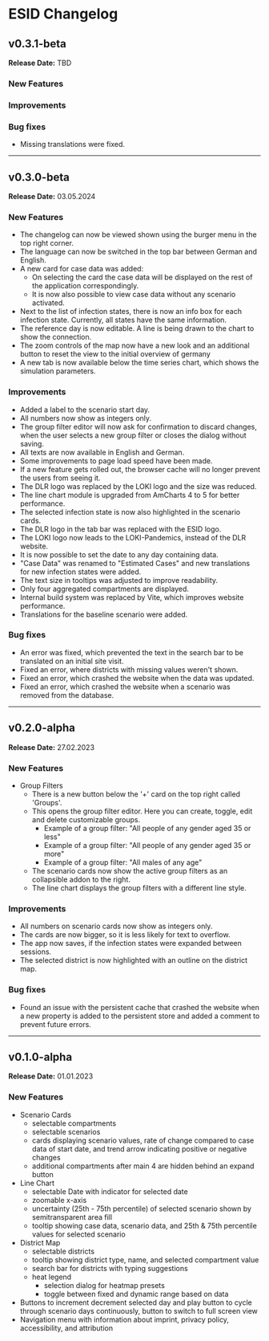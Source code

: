 <!--
SPDX-FileCopyrightText: 2024 German Aerospace Center (DLR)
SPDX-License-Identifier: CC-BY-4.0
-->

# ESID Changelog

## v0.3.1-beta

**Release Date:** TBD

### New Features

### Improvements

### Bug fixes

- Missing translations were fixed.

---

## v0.3.0-beta

**Release Date:** 03.05.2024

### New Features

- The changelog can now be viewed shown using the burger menu in the top right corner.
- The language can now be switched in the top bar between German and English.
- A new card for case data was added:
  - On selecting the card the case data will be displayed on the rest of the application correspondingly.
  - It is now also possible to view case data without any scenario activated.
- Next to the list of infection states, there is now an info box for each infection state. Currently, all states have the same information.
- The reference day is now editable. A line is being drawn to the chart to show the connection.
- The zoom controls of the map now have a new look and an additional button to reset the view to the initial overview of germany
- A new tab is now available below the time series chart, which shows the simulation parameters.

### Improvements

- Added a label to the scenario start day.
- All numbers now show as integers only.
- The group filter editor will now ask for confirmation to discard changes, when the user selects a new group filter or closes the dialog without saving.
- All texts are now available in English and German.
- Some improvements to page load speed have been made.
- If a new feature gets rolled out, the browser cache will no longer prevent the users from seeing it.
- The DLR logo was replaced by the LOKI logo and the size was reduced.
- The line chart module is upgraded from AmCharts 4 to 5 for better performance.
- The selected infection state is now also highlighted in the scenario cards.
- The DLR logo in the tab bar was replaced with the ESID logo.
- The LOKI logo now leads to the LOKI-Pandemics, instead of the DLR website.
- It is now possible to set the date to any day containing data.
- "Case Data" was renamed to "Estimated Cases" and new translations for new infection states were added.
- The text size in tooltips was adjusted to improve readability.
- Only four aggregated compartments are displayed.
- Internal build system was replaced by Vite, which improves website performance.
- Translations for the baseline scenario were added.

### Bug fixes

- An error was fixed, which prevented the text in the search bar to be translated on an initial site visit.
- Fixed an error, where districts with missing values weren't shown.
- Fixed an error, which crashed the website when the data was updated.
- Fixed an error, which crashed the website when a scenario was removed from the database.

---

## v0.2.0-alpha

**Release Date:** 27.02.2023

### New Features

- Group Filters
  - There is a new button below the '+' card on the top right called 'Groups'.
  - This opens the group filter editor. Here you can create, toggle, edit and delete customizable groups.
    - Example of a group filter: "All people of any gender aged 35 or less"
    - Example of a group filter: "All people of any gender aged 35 or more"
    - Example of a group filter: "All males of any age"
  - The scenario cards now show the active group filters as an collapsible addon to the right.
  - The line chart displays the group filters with a different line style.

### Improvements

- All numbers on scenario cards now show as integers only.
- The cards are now bigger, so it is less likely for text to overflow.
- The app now saves, if the infection states were expanded between sessions.
- The selected district is now highlighted with an outline on the district map.

### Bug fixes

- Found an issue with the persistent cache that crashed the website when a new property is added to the persistent store
  and added a comment to prevent future errors.

---

## v0.1.0-alpha

**Release Date:** 01.01.2023

### New Features

- Scenario Cards
  - selectable compartments
  - selectable scenarios
  - cards displaying scenario values, rate of change compared to case data of start date, and trend arrow indicating positive or negative changes
  - additional compartments after main 4 are hidden behind an expand button
- Line Chart
  - selectable Date with indicator for selected date
  - zoomable x-axis
  - uncertainty (25th - 75th percentile) of selected scenario shown by semitransparent area fill
  - tooltip showing case data, scenario data, and 25th & 75th percentile values for selected scenario
- District Map
  - selectable districts
  - tooltip showing district type, name, and selected compartment value
  - search bar for districts with typing suggestions
  - heat legend
    - selection dialog for heatmap presets
    - toggle between fixed and dynamic range based on data
- Buttons to increment decrement selected day and play button to cycle through scenario days continuously, button to switch to full screen view
- Navigation menu with information about imprint, privacy policy, accessibility, and attribution
